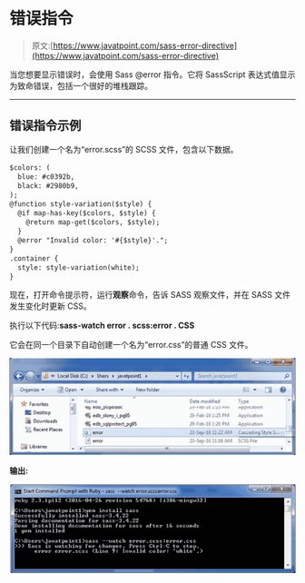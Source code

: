 # 错误指令

> 原文:[https://www.javatpoint.com/sass-error-directive](https://www.javatpoint.com/sass-error-directive)

当您想要显示错误时，会使用 Sass @error 指令。它将 SassScript 表达式值显示为致命错误，包括一个很好的堆栈跟踪。

* * *

## 错误指令示例

让我们创建一个名为“error.scss”的 SCSS 文件，包含以下数据。

```
$colors: (
  blue: #c0392b,
  black: #2980b9,
);
@function style-variation($style) {
  @if map-has-key($colors, $style) {
    @return map-get($colors, $style);
  }
  @error "Invalid color: '#{$style}'.";
}
.container {
  style: style-variation(white);
}

```

现在，打开命令提示符，运行**观察**命令，告诉 SASS 观察文件，并在 SASS 文件发生变化时更新 CSS。

执行以下代码:**sass-watch error . scss:error . CSS**

它会在同一个目录下自动创建一个名为“error.css”的普通 CSS 文件。

![Error-directive1](img/27f9d461f9448780be956f61d308f037.png)

**输出:**

![Error-directive2](img/710979db14cb83f37fa12fac59924f29.png)